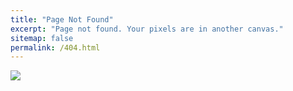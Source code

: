 ```yaml
---
title: "Page Not Found"
excerpt: "Page not found. Your pixels are in another canvas."
sitemap: false
permalink: /404.html
---
```


![](https://siliconvalleygazette.com/wp-content/uploads/2021/12/what-is-the-404-not-found-error.png)

 <!-- Sorry, but the page you were trying to view does not exist. -->